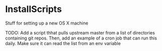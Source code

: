 # InstallScripts
Stuff for setting up a new OS X machine

TODO:
  Add a script thhat pulls upstream master from a list of directories containing git repos. Then, add an example of a cron job that can run this daily. Make sure it can read the list from an env variable
